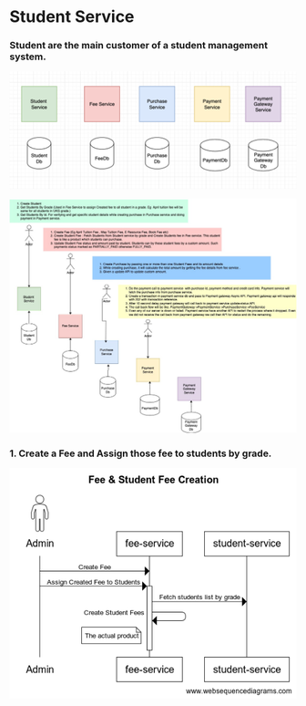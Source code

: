 # Student Service

### Student are the main customer of a student management system.

![img_4.png](img_4.png)

![img.png](img.png)
### 1. Create a Fee and Assign those fee to students by grade.
![img_3.png](img_3.png)
